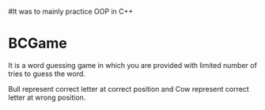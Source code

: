 #It was to mainly practice OOP in C++
# BCGame
It is a word guessing game in which you are provided with limited number of tries to guess the word.

Bull represent correct letter at correct position and
Cow represent correct letter at wrong position.
